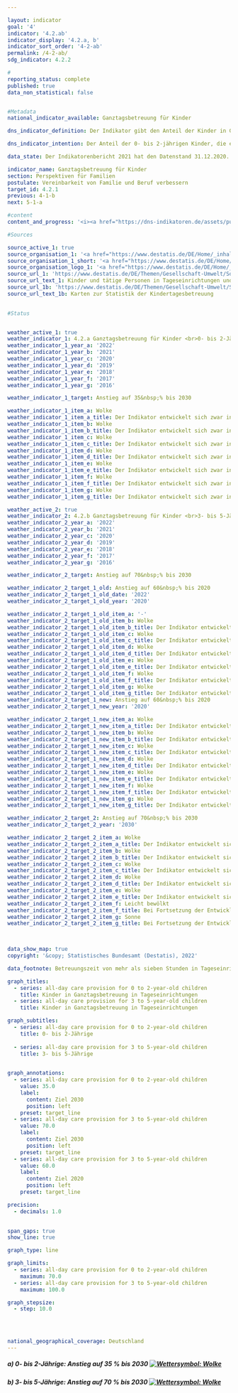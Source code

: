 ```yaml
---

layout: indicator    
goal: '4'    
indicator: '4.2.ab'    
indicator_display: '4.2.a, b'    
indicator_sort_order: '4-2-ab'    
permalink: /4-2-ab/    
sdg_indicator: 4.2.2    

#
reporting_status: complete    
published: true    
data_non_statistical: false    


#Metadata    
national_indicator_available: Ganztagsbetreuung für Kinder    

dns_indicator_definition: Der Indikator gibt den Anteil der Kinder in Ganztagsbetreuung am Stichtag 1. März an allen Kindern der gleichen Altersgruppe am 31. Dezember des Vorjahres an. Ganztagsbetreuung entspricht dabei einer durchgehenden vertraglich vereinbarten Betreuungszeit von mehr als sieben Stunden pro Betreuungstag; Tagespflege sowie die Betreuung von Schulkindern sind nicht berücksichtigt. Indikator 4.2.a bezieht sich auf die Gruppe der 0- bis 2-jährigen, Indikator 4.2.b auf die 3- bis 5-jährigen Kinder.    

dns_indicator_intention: Der Anteil der 0- bis 2-jährigen Kinder, die eine Ganztagsbetreuung besuchen, soll bis zum Jahr 2030 bei mindestens 35&nbsp;% liegen (4.2.a). Für die 3- bis 5-Jährigen (4.2.b) soll der Anteil bis zum Jahr 2020 auf mindestens 60&nbsp;% und bis 2030 auf mindestens 70&nbsp;% steigen. Eine Erhöhung des Anteils von Kindern in Ganztagsbetreuung ist wünschenswert, da bedarfsgerechte Betreuungsmöglichkeiten die Vereinbarkeit von Familie und Beruf verbessern. Zudem sind sie ein wichtiger Beitrag zur Chancengerechtigkeit, zur Gleichstellung von Frauen und Männern und zur Integration.    

data_state: Der Indikatorenbericht 2021 hat den Datenstand 31.12.2020. Die Daten auf der DNS-Online Plattform werden regelmäßig aktualisiert, sodass online aktuellere Daten verfügbar sein können als im Indikatorenbericht 2021 veröffentlicht.    

indicator_name: Ganztagsbetreuung für Kinder    
section: Perspektiven für Familien    
postulate: Vereinbarkeit von Familie und Beruf verbessern    
target_id: 4.2.1    
previous: 4-1-b    
next: 5-1-a    

#content     
content_and_progress: '<i><a href="https://dns-indikatoren.de/assets/publications/reports/de/2021.pdf">Text aus dem Indikatorenbericht 2021 </a></i><br>Die Indikatoren geben jeweils den Anteil der Kinder an, für die eine tägliche Betreuungszeit von mehr als sieben Stunden vereinbart wurde. Diese Zeitangabe kann von der tatsächlich in Anspruch genommenen Betreuungsdauer abweichen. Vertraglich vereinbarte Betreuungszeiten von sieben Stunden und weniger, die ebenfalls die Vereinbarkeit von Beruf und Familie verbessern können, sowie weitere Betreuungsformen, zum Beispiel Tagespflege, fließen nicht ein. Darüber hinaus sind für das Themengebiet auch Informationen zu Betreuungsangeboten für Kinder ab 6 Jahren relevant. Entsprechende ergänzende Informationen bieten beispielsweise Daten der Kultusministerkonferenz (siehe letzter Abschnitt).<br>Die Angaben zum Indikator stammen aus der jährlichen Statistik über Kinder und tätige Personen in Kindertageseinrichtungen des Statistischen Bundesamtes. Im Jahr 2020 war für 47,6&nbsp;% der 3- bis 5-Jährigen (Kindergartenalter) eine Ganztagsbetreuung in Kindertageseinrichtungen vereinbart. Somit erhöhte sich der Anteil der ganztags betreuten Kinder bei den 3- bis 5-Jährigen seit 2006 um 25,6 Prozentpunkte und hat sich damit mehr als verdoppelt. Der für das Jahr 2020 gesetzte Zielwert von 60&nbsp;% wurde nicht erreicht. Für Kinder unter 3 Jahren (Krippenalter) lag der Wert bei 17,1&nbsp;%. Die ganztägige Betreuung der Kinder unter 3 Jahren stieg damit von 2006 bis 2020 um 11,2 Prozentpunkte an und hat sich damit nahezu verdreifacht.<br>Die absolute Zahl der ganztags in Kindertageseinrichtungen betreuten Kinder unter 6 Jahren lag 2020 bei 1,53 Millionen. Weitere 67 385 Kinder im Alter von unter 6 Jahren wurden ganztägig in öffentlich geförderter Tagespflege betreut und werden somit, wie auch die 5-jährigen Kinder, die bereits zur Schule gehen, nicht vom Indikator erfasst. Darüber hinaus waren 2020 rund 1,3 Millionen Kinder mit einer Betreuungszeit von bis zu sieben Stunden in Teilzeitbetreuung.<br>Mehr als ein Viertel der 2019 in Kindertageseinrichtungen und in öffentlich geförderter Tagespflege betreuten Kinder unter 6 Jahren hatte einen Migrationshintergrund, das heißt, mindestens ein Elternteil war ausländischer Herkunft. Die Betreuungsquote betrug bei diesen Kindern 50&nbsp;%; bei Kindern ohne Migrationshintergrund lag sie bei 70&nbsp;%.<br>Bei der Ganztagsbetreuung in Tageseinrichtungen besteht ein deutliches Gefälle zwischen den alten und neuen Bundesländern. Die höchsten Ganztagsquoten für 0- bis 2-Jährige sind in den neuen Bundesländern sowie in Berlin zu verzeichnen. Die Spanne bewegt sich insgesamt zwischen 50,3&nbsp;% in Thüringen und 9,9&nbsp;% in Baden-Württemberg. Bei den 3- bis 5-Jährigen weist ebenfalls Thüringen mit 92,2&nbsp;% die höchste Ganztagsbetreuungsquote auf; Baden-Württemberg mit 25,2&nbsp;% die niedrigste (jeweils 2020).<br>Im Hinblick auf die Betreuungsmöglichkeiten für Schulkinder spielen auch Horte und Ganztagsschulen eine wichtige Rolle. 2020 wurden in Kindertageseinrichtungen (Horten) 20 200 Kinder von 5 bis 13 Jahren ganztags und rund 492 600 Kinder in Teilzeit betreut (die Unterrichtszeit gilt nicht als Betreuungszeit). Der Anteil der Ganztagsschülerinnen und Ganztagsschüler gemessen an allen Schülerinnen und Schülern in allgemeinbildenden Schulen lag im Schuljahr 2018/2019 bei 45,0&nbsp;%. Hier sind jedoch alle Schulformen und somit auch Schülerinnen und Schüler über 13 Jahren einbezogen. An Grundschulen wurden im gleichen Schuljahr 42,2&nbsp;% der Kinder ganztags betreut. Im Vergleich zum Jahr 2006 ist die Zahl der Ganztagsschülerinnen und -schüler 2018 deutlich gestiegen, und zwar von knapp 1,5 Millionen auf 3,3 Millionen (allgemeinbildende Schulen insgesamt) und von 400 000 auf 1,2 Millionen in Grundschulen.'    

#Sources    

source_active_1: true
source_organisation_1: '<a href="https://www.destatis.de/DE/Home/_inhalt.html">Statistisches Bundesamt</a>'
source_organisation_1_short: '<a href="https://www.destatis.de/DE/Home/_inhalt.html">Statistisches Bundesamt (Destatis)</a>'
source_organisation_logo_1: '<a href="https://www.destatis.de/DE/Home/_inhalt.html"><img src="https://dnsUpgradeEnvironment.github.io/dns-indicators/public/OrgImgDe/destatis.png" alt="Statistisches Bundesamt" title=" Klicken Sie hier um zur Homepage der Organisation Statistisches Bundesamt zu gelangen." style="height:60px; width:148px; border: transparent"/></a>'
source_url_1: 'https://www.destatis.de/DE/Themen/Gesellschaft-Umwelt/Soziales/Kindertagesbetreuung/_inhalt.html#sprg234640'
source_url_text_1: Kinder und tätige Personen in Tageseinrichtungen und in öffentlich geförderter Kindertagespflege
source_url_1b: 'https://www.destatis.de/DE/Themen/Gesellschaft-Umwelt/Soziales/Kindertagesbetreuung/kindertagesbetreuung-karte.html;#karte3'
source_url_text_1b: Karten zur Statistik der Kindertagesbetreuung
    

#Status    


weather_active_1: true
weather_indicator_1: 4.2.a Ganztagsbetreuung für Kinder <br>0- bis 2-Jährige
weather_indicator_1_year_a: '2022'
weather_indicator_1_year_b: '2021'
weather_indicator_1_year_c: '2020'
weather_indicator_1_year_d: '2019'
weather_indicator_1_year_e: '2018'
weather_indicator_1_year_f: '2017'
weather_indicator_1_year_g: '2016'

weather_indicator_1_target: Anstieg auf 35&nbsp;% bis 2030

weather_indicator_1_item_a: Wolke
weather_indicator_1_item_a_title: Der Indikator entwickelt sich zwar in die gewünschte Richtung auf das Ziel zu, bei Fortsetzung der Entwicklung würde das Ziel im Zieljahr aber um mehr als 20 % der Differenz zwischen Zielwert und aktuellem Wert verfehlt.
weather_indicator_1_item_b: Wolke
weather_indicator_1_item_b_title: Der Indikator entwickelt sich zwar in die gewünschte Richtung auf das Ziel zu, bei Fortsetzung der Entwicklung würde das Ziel im Zieljahr aber um mehr als 20 % der Differenz zwischen Zielwert und aktuellem Wert verfehlt.
weather_indicator_1_item_c: Wolke
weather_indicator_1_item_c_title: Der Indikator entwickelt sich zwar in die gewünschte Richtung auf das Ziel zu, bei Fortsetzung der Entwicklung würde das Ziel im Zieljahr aber um mehr als 20 % der Differenz zwischen Zielwert und aktuellem Wert verfehlt.
weather_indicator_1_item_d: Wolke
weather_indicator_1_item_d_title: Der Indikator entwickelt sich zwar in die gewünschte Richtung auf das Ziel zu, bei Fortsetzung der Entwicklung würde das Ziel im Zieljahr aber um mehr als 20 % der Differenz zwischen Zielwert und aktuellem Wert verfehlt.
weather_indicator_1_item_e: Wolke
weather_indicator_1_item_e_title: Der Indikator entwickelt sich zwar in die gewünschte Richtung auf das Ziel zu, bei Fortsetzung der Entwicklung würde das Ziel im Zieljahr aber um mehr als 20 % der Differenz zwischen Zielwert und aktuellem Wert verfehlt.
weather_indicator_1_item_f: Wolke
weather_indicator_1_item_f_title: Der Indikator entwickelt sich zwar in die gewünschte Richtung auf das Ziel zu, bei Fortsetzung der Entwicklung würde das Ziel im Zieljahr aber um mehr als 20 % der Differenz zwischen Zielwert und aktuellem Wert verfehlt.
weather_indicator_1_item_g: Wolke
weather_indicator_1_item_g_title: Der Indikator entwickelt sich zwar in die gewünschte Richtung auf das Ziel zu, bei Fortsetzung der Entwicklung würde das Ziel im Zieljahr aber um mehr als 20 % der Differenz zwischen Zielwert und aktuellem Wert verfehlt.

weather_active_2: true
weather_indicator_2: 4.2.b Ganztagsbetreuung für Kinder <br>3- bis 5-Jährige
weather_indicator_2_year_a: '2022'
weather_indicator_2_year_b: '2021'
weather_indicator_2_year_c: '2020'
weather_indicator_2_year_d: '2019'
weather_indicator_2_year_e: '2018'
weather_indicator_2_year_f: '2017'
weather_indicator_2_year_g: '2016'

weather_indicator_2_target: Anstieg auf 70&nbsp;% bis 2030

weather_indicator_2_target_1_old: Anstieg auf 60&nbsp;% bis 2020
weather_indicator_2_target_1_old_date: '2022'
weather_indicator_2_target_1_old_year: '2020'

weather_indicator_2_target_1_old_item_a: '-'
weather_indicator_2_target_1_old_item_b: Wolke
weather_indicator_2_target_1_old_item_b_title: Der Indikator entwickelt sich zwar in die gewünschte Richtung auf das Ziel zu, bei Fortsetzung der Entwicklung würde das Ziel im Zieljahr aber um mehr als 20 % der Differenz zwischen Zielwert und aktuellem Wert verfehlt.
weather_indicator_2_target_1_old_item_c: Wolke
weather_indicator_2_target_1_old_item_c_title: Der Indikator entwickelt sich zwar in die gewünschte Richtung auf das Ziel zu, bei Fortsetzung der Entwicklung würde das Ziel im Zieljahr aber um mehr als 20 % der Differenz zwischen Zielwert und aktuellem Wert verfehlt.
weather_indicator_2_target_1_old_item_d: Wolke
weather_indicator_2_target_1_old_item_d_title: Der Indikator entwickelt sich zwar in die gewünschte Richtung auf das Ziel zu, bei Fortsetzung der Entwicklung würde das Ziel im Zieljahr aber um mehr als 20 % der Differenz zwischen Zielwert und aktuellem Wert verfehlt.
weather_indicator_2_target_1_old_item_e: Wolke
weather_indicator_2_target_1_old_item_e_title: Der Indikator entwickelt sich zwar in die gewünschte Richtung auf das Ziel zu, bei Fortsetzung der Entwicklung würde das Ziel im Zieljahr aber um mehr als 20 % der Differenz zwischen Zielwert und aktuellem Wert verfehlt.
weather_indicator_2_target_1_old_item_f: Wolke
weather_indicator_2_target_1_old_item_f_title: Der Indikator entwickelt sich zwar in die gewünschte Richtung auf das Ziel zu, bei Fortsetzung der Entwicklung würde das Ziel im Zieljahr aber um mehr als 20 % der Differenz zwischen Zielwert und aktuellem Wert verfehlt.
weather_indicator_2_target_1_old_item_g: Wolke
weather_indicator_2_target_1_old_item_g_title: Der Indikator entwickelt sich zwar in die gewünschte Richtung auf das Ziel zu, bei Fortsetzung der Entwicklung würde das Ziel im Zieljahr aber um mehr als 20 % der Differenz zwischen Zielwert und aktuellem Wert verfehlt.
weather_indicator_2_target_1_new: Anstieg auf 60&nbsp;% bis 2020
weather_indicator_2_target_1_new_year: '2020'

weather_indicator_2_target_1_new_item_a: Wolke
weather_indicator_2_target_1_new_item_a_title: Der Indikator entwickelt sich zwar in die gewünschte Richtung auf das Ziel zu, bei Fortsetzung der Entwicklung würde das Ziel im Zieljahr aber um mehr als 20 % der Differenz zwischen Zielwert und aktuellem Wert verfehlt.
weather_indicator_2_target_1_new_item_b: Wolke
weather_indicator_2_target_1_new_item_b_title: Der Indikator entwickelt sich zwar in die gewünschte Richtung auf das Ziel zu, bei Fortsetzung der Entwicklung würde das Ziel im Zieljahr aber um mehr als 20 % der Differenz zwischen Zielwert und aktuellem Wert verfehlt.
weather_indicator_2_target_1_new_item_c: Wolke
weather_indicator_2_target_1_new_item_c_title: Der Indikator entwickelt sich zwar in die gewünschte Richtung auf das Ziel zu, bei Fortsetzung der Entwicklung würde das Ziel im Zieljahr aber um mehr als 20 % der Differenz zwischen Zielwert und aktuellem Wert verfehlt.
weather_indicator_2_target_1_new_item_d: Wolke
weather_indicator_2_target_1_new_item_d_title: Der Indikator entwickelt sich zwar in die gewünschte Richtung auf das Ziel zu, bei Fortsetzung der Entwicklung würde das Ziel im Zieljahr aber um mehr als 20 % der Differenz zwischen Zielwert und aktuellem Wert verfehlt.
weather_indicator_2_target_1_new_item_e: Wolke
weather_indicator_2_target_1_new_item_e_title: Der Indikator entwickelt sich zwar in die gewünschte Richtung auf das Ziel zu, bei Fortsetzung der Entwicklung würde das Ziel im Zieljahr aber um mehr als 20 % der Differenz zwischen Zielwert und aktuellem Wert verfehlt.
weather_indicator_2_target_1_new_item_f: Wolke
weather_indicator_2_target_1_new_item_f_title: Der Indikator entwickelt sich zwar in die gewünschte Richtung auf das Ziel zu, bei Fortsetzung der Entwicklung würde das Ziel im Zieljahr aber um mehr als 20 % der Differenz zwischen Zielwert und aktuellem Wert verfehlt.
weather_indicator_2_target_1_new_item_g: Wolke
weather_indicator_2_target_1_new_item_g_title: Der Indikator entwickelt sich zwar in die gewünschte Richtung auf das Ziel zu, bei Fortsetzung der Entwicklung würde das Ziel im Zieljahr aber um mehr als 20 % der Differenz zwischen Zielwert und aktuellem Wert verfehlt.

weather_indicator_2_target_2: Anstieg auf 70&nbsp;% bis 2030
weather_indicator_2_target_2_year: '2030'

weather_indicator_2_target_2_item_a: Wolke
weather_indicator_2_target_2_item_a_title: Der Indikator entwickelt sich zwar in die gewünschte Richtung auf das Ziel zu, bei Fortsetzung der Entwicklung würde das Ziel im Zieljahr aber um mehr als 20 % der Differenz zwischen Zielwert und aktuellem Wert verfehlt.
weather_indicator_2_target_2_item_b: Wolke
weather_indicator_2_target_2_item_b_title: Der Indikator entwickelt sich zwar in die gewünschte Richtung auf das Ziel zu, bei Fortsetzung der Entwicklung würde das Ziel im Zieljahr aber um mehr als 20 % der Differenz zwischen Zielwert und aktuellem Wert verfehlt.
weather_indicator_2_target_2_item_c: Wolke
weather_indicator_2_target_2_item_c_title: Der Indikator entwickelt sich zwar in die gewünschte Richtung auf das Ziel zu, bei Fortsetzung der Entwicklung würde das Ziel im Zieljahr aber um mehr als 20 % der Differenz zwischen Zielwert und aktuellem Wert verfehlt.
weather_indicator_2_target_2_item_d: Wolke
weather_indicator_2_target_2_item_d_title: Der Indikator entwickelt sich zwar in die gewünschte Richtung auf das Ziel zu, bei Fortsetzung der Entwicklung würde das Ziel im Zieljahr aber um mehr als 20 % der Differenz zwischen Zielwert und aktuellem Wert verfehlt.
weather_indicator_2_target_2_item_e: Wolke
weather_indicator_2_target_2_item_e_title: Der Indikator entwickelt sich zwar in die gewünschte Richtung auf das Ziel zu, bei Fortsetzung der Entwicklung würde das Ziel im Zieljahr aber um mehr als 20 % der Differenz zwischen Zielwert und aktuellem Wert verfehlt.
weather_indicator_2_target_2_item_f: Leicht bewölkt
weather_indicator_2_target_2_item_f_title: Bei Fortsetzung der Entwicklung würde das Ziel voraussichtlich um mindestens 5 %, aber maximal um 20 % der Differenz zwischen Zielwert und aktuellem Wert verfehlt.
weather_indicator_2_target_2_item_g: Sonne
weather_indicator_2_target_2_item_g_title: Bei Fortsetzung der Entwicklung würde der Zielwert erreicht oder um weniger als 5 % der Differenz zwischen Zielwert und aktuellem Wert verfehlt.

    

data_show_map: true    
copyright: '&copy; Statistisches Bundesamt (Destatis), 2022'    

data_footnote: Betreuungszeit von mehr als sieben Stunden in Tageseinrichtungen, ohne Tagespflege.    

graph_titles: 
  - series: all-day care provision for 0 to 2-year-old children
    title: Kinder in Ganztagsbetreuung in Tageseinrichtungen
  - series: all-day care provision for 3 to 5-year-old children
    title: Kinder in Ganztagsbetreuung in Tageseinrichtungen    

graph_subtitles: 
  - series: all-day care provision for 0 to 2-year-old children
    title: 0- bis 2-Jährige
    
  - series: all-day care provision for 3 to 5-year-old children
    title: 3- bis 5-Jährige
        

graph_annotations:
  - series: all-day care provision for 0 to 2-year-old children
    value: 35.0
    label:
      content: Ziel 2030
      position: left
    preset: target_line
  - series: all-day care provision for 3 to 5-year-old children
    value: 70.0
    label:
      content: Ziel 2030
      position: left
    preset: target_line
  - series: all-day care provision for 3 to 5-year-old children
    value: 60.0
    label:
      content: Ziel 2020
      position: left
    preset: target_line    

precision: 
  - decimals: 1.0
        

span_gaps: true    
show_line: true    

graph_type: line        

graph_limits: 
  - series: all-day care provision for 0 to 2-year-old children
    maximum: 70.0
  - series: all-day care provision for 3 to 5-year-old children
    maximum: 100.0    

graph_stepsize: 
  - step: 10.0
        

            

national_geographical_coverage: Deutschland    
---
```



<div>
  <div class="my-header">
    <h5>a) 0- bis 2-Jährige: Anstieg auf 35&nbsp;% bis 2030
      <a href="https://dnsUpgradeEnvironment.github.io/dns-indicators/status"><img src="https://g205sdgs.github.io/sdg-indicators/public/Wettersymbole/Wolke.png" title="Der Indikator entwickelt sich zwar in die gewünschte Richtung auf das Ziel zu, bei Fortsetzung der Entwicklung würde das Ziel im Zieljahr aber um mehr als 20 % der Differenz zwischen Zielwert und aktuellem Wert verfehlt." alt="Wettersymbol: Wolke"/>
      </a>
    </h5>
  </div>
  <div class="my-header-note">
  </div>
</div>
<div>
  <div class="my-header">
    <h5>b) 3- bis 5-Jährige: Anstieg auf 70&nbsp;% bis 2030
      <a href="https://dnsUpgradeEnvironment.github.io/dns-indicators/status"><img src="https://g205sdgs.github.io/sdg-indicators/public/Wettersymbole/Wolke.png" title="Der Indikator entwickelt sich zwar in die gewünschte Richtung auf das Ziel zu, bei Fortsetzung der Entwicklung würde das Ziel im Zieljahr aber um mehr als 20 % der Differenz zwischen Zielwert und aktuellem Wert verfehlt." alt="Wettersymbol: Wolke"/>
      </a>
    </h5>
  </div>
  <div class="my-header-note">
  </div>
</div>